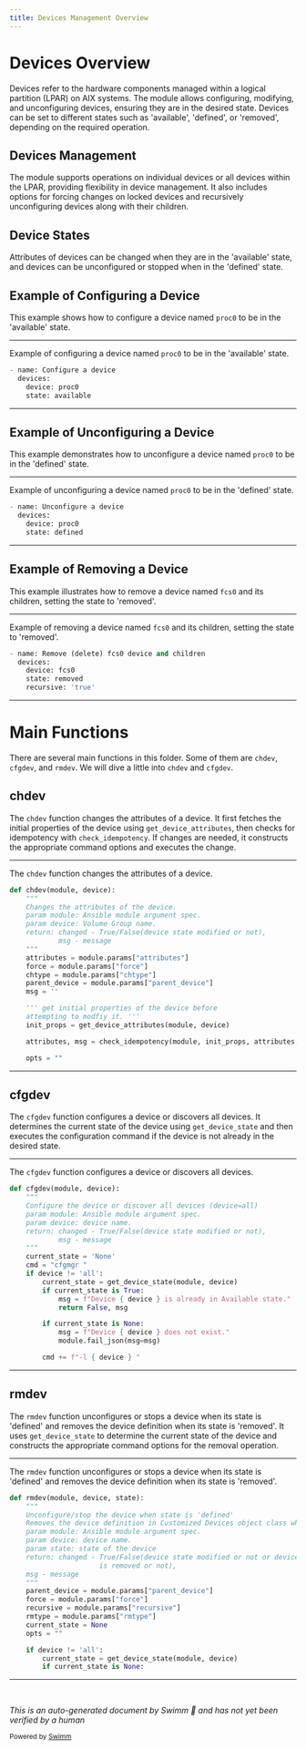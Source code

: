 ```yaml
---
title: Devices Management Overview
---
```

# Devices Overview

Devices refer to the hardware components managed within a logical partition (LPAR) on AIX systems. The module allows configuring, modifying, and unconfiguring devices, ensuring they are in the desired state. Devices can be set to different states such as 'available', 'defined', or 'removed', depending on the required operation.

## Devices Management

The module supports operations on individual devices or all devices within the LPAR, providing flexibility in device management. It also includes options for forcing changes on locked devices and recursively unconfiguring devices along with their children.

## Device States

Attributes of devices can be changed when they are in the 'available' state, and devices can be unconfigured or stopped when in the 'defined' state.

## Example of Configuring a Device

This example shows how to configure a device named <SwmToken path="plugins/modules/devices.py" pos="104:4:4" line-data="    device: proc0">`proc0`</SwmToken> to be in the 'available' state.

<SwmSnippet path="/plugins/modules/devices.py" line="102">

---

Example of configuring a device named <SwmToken path="plugins/modules/devices.py" pos="104:4:4" line-data="    device: proc0">`proc0`</SwmToken> to be in the 'available' state.

```python
- name: Configure a device
  devices:
    device: proc0
    state: available
```

---

</SwmSnippet>

## Example of Unconfiguring a Device

This example demonstrates how to unconfigure a device named <SwmToken path="plugins/modules/devices.py" pos="104:4:4" line-data="    device: proc0">`proc0`</SwmToken> to be in the 'defined' state.

<SwmSnippet path="/plugins/modules/devices.py" line="107">

---

Example of unconfiguring a device named <SwmToken path="plugins/modules/devices.py" pos="109:4:4" line-data="    device: proc0">`proc0`</SwmToken> to be in the 'defined' state.

```python
- name: Unconfigure a device
  devices:
    device: proc0
    state: defined
```

---

</SwmSnippet>

## Example of Removing a Device

This example illustrates how to remove a device named <SwmToken path="plugins/modules/devices.py" pos="112:11:11" line-data="- name: Remove (delete) fcs0 device and children">`fcs0`</SwmToken> and its children, setting the state to 'removed'.

<SwmSnippet path="/plugins/modules/devices.py" line="112">

---

Example of removing a device named <SwmToken path="plugins/modules/devices.py" pos="112:11:11" line-data="- name: Remove (delete) fcs0 device and children">`fcs0`</SwmToken> and its children, setting the state to 'removed'.

```python
- name: Remove (delete) fcs0 device and children
  devices:
    device: fcs0
    state: removed
    recursive: 'true'
```

---

</SwmSnippet>

# Main Functions

There are several main functions in this folder. Some of them are <SwmToken path="plugins/modules/devices.py" pos="303:2:2" line-data="def chdev(module, device):">`chdev`</SwmToken>, <SwmToken path="plugins/modules/devices.py" pos="379:2:2" line-data="def cfgdev(module, device):">`cfgdev`</SwmToken>, and <SwmToken path="plugins/modules/devices.py" pos="411:2:2" line-data="def rmdev(module, device, state):">`rmdev`</SwmToken>. We will dive a little into <SwmToken path="plugins/modules/devices.py" pos="303:2:2" line-data="def chdev(module, device):">`chdev`</SwmToken> and <SwmToken path="plugins/modules/devices.py" pos="379:2:2" line-data="def cfgdev(module, device):">`cfgdev`</SwmToken>.

## chdev

The <SwmToken path="plugins/modules/devices.py" pos="303:2:2" line-data="def chdev(module, device):">`chdev`</SwmToken> function changes the attributes of a device. It first fetches the initial properties of the device using <SwmToken path="plugins/modules/devices.py" pos="319:5:5" line-data="    init_props = get_device_attributes(module, device)">`get_device_attributes`</SwmToken>, then checks for idempotency with <SwmToken path="plugins/modules/devices.py" pos="321:8:8" line-data="    attributes, msg = check_idempotency(module, init_props, attributes, msg)">`check_idempotency`</SwmToken>. If changes are needed, it constructs the appropriate command options and executes the change.

<SwmSnippet path="/plugins/modules/devices.py" line="303">

---

The <SwmToken path="plugins/modules/devices.py" pos="303:2:2" line-data="def chdev(module, device):">`chdev`</SwmToken> function changes the attributes of a device.

```python
def chdev(module, device):
    """
    Changes the attributes of the device.
    param module: Ansible module argument spec.
    param device: Volume Group name.
    return: changed - True/False(device state modified or not),
            msg - message
    """
    attributes = module.params["attributes"]
    force = module.params["force"]
    chtype = module.params["chtype"]
    parent_device = module.params["parent_device"]
    msg = ''

    ''' get initial properties of the device before
    attempting to modfiy it. '''
    init_props = get_device_attributes(module, device)

    attributes, msg = check_idempotency(module, init_props, attributes, msg)

    opts = ""
```

---

</SwmSnippet>

## cfgdev

The <SwmToken path="plugins/modules/devices.py" pos="379:2:2" line-data="def cfgdev(module, device):">`cfgdev`</SwmToken> function configures a device or discovers all devices. It determines the current state of the device using <SwmToken path="plugins/modules/devices.py" pos="390:5:5" line-data="        current_state = get_device_state(module, device)">`get_device_state`</SwmToken> and then executes the configuration command if the device is not already in the desired state.

<SwmSnippet path="/plugins/modules/devices.py" line="379">

---

The <SwmToken path="plugins/modules/devices.py" pos="379:2:2" line-data="def cfgdev(module, device):">`cfgdev`</SwmToken> function configures a device or discovers all devices.

```python
def cfgdev(module, device):
    """
    Configure the device or discover all devices (device=all)
    param module: Ansible module argument spec.
    param device: device name.
    return: changed - True/False(device state modified or not),
            msg - message
    """
    current_state = 'None'
    cmd = "cfgmgr "
    if device != 'all':
        current_state = get_device_state(module, device)
        if current_state is True:
            msg = f"Device { device } is already in Available state."
            return False, msg

        if current_state is None:
            msg = f"Device { device } does not exist."
            module.fail_json(msg=msg)

        cmd += f"-l { device } "
```

---

</SwmSnippet>

## rmdev

The <SwmToken path="plugins/modules/devices.py" pos="411:2:2" line-data="def rmdev(module, device, state):">`rmdev`</SwmToken> function unconfigures or stops a device when its state is 'defined' and removes the device definition when its state is 'removed'. It uses <SwmToken path="plugins/modules/devices.py" pos="390:5:5" line-data="        current_state = get_device_state(module, device)">`get_device_state`</SwmToken> to determine the current state of the device and constructs the appropriate command options for the removal operation.

<SwmSnippet path="/plugins/modules/devices.py" line="411">

---

The <SwmToken path="plugins/modules/devices.py" pos="411:2:2" line-data="def rmdev(module, device, state):">`rmdev`</SwmToken> function unconfigures or stops a device when its state is 'defined' and removes the device definition when its state is 'removed'.

```python
def rmdev(module, device, state):
    """
    Unconfigure/stop the device when state is 'defined'
    Removes the device definition in Customized Devices object class when state is 'removed'
    param module: Ansible module argument spec.
    param device: device name.
    param state: state of the device
    return: changed - True/False(device state modified or not or device definition
                      is removed or not),
    msg - message
    """
    parent_device = module.params["parent_device"]
    force = module.params["force"]
    recursive = module.params["recursive"]
    rmtype = module.params["rmtype"]
    current_state = None
    opts = ""

    if device != 'all':
        current_state = get_device_state(module, device)
        if current_state is None:
```

---

</SwmSnippet>

&nbsp;

*This is an auto-generated document by Swimm 🌊 and has not yet been verified by a human*

<SwmMeta version="3.0.0" repo-id="Z2l0aHViJTNBJTNBYW5zaWJsZS1wb3dlci1haXglM0ElM0Fzd2ltbWlv" repo-name="ansible-power-aix"><sup>Powered by [Swimm](/)</sup></SwmMeta>
